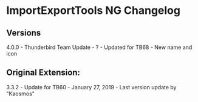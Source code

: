 # ImportExportTools NG Changelog

## Versions

4.0.0	- Thunderbird Team Update - ?
		- Updated for TB68
		- New name and icon

## Original Extension:

3.3.2	- Update for TB60 - January 27, 2019
		- Last version update by "Kaosmos"
		